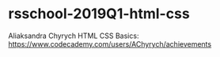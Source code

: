 # rsschool-2019Q1-html-css
Aliaksandra Chyrych
HTML CSS Basics: https://www.codecademy.com/users/AChyrych/achievements
